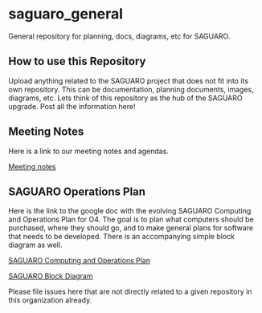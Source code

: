 # saguaro_general
General repository for planning, docs, diagrams, etc for SAGUARO.

## How to use this Repository
Upload anything related to the SAGUARO project that does not fit into its own repository.  This can be documentation, planning documents, images, diagrams, etc.
Lets think of this repository as the hub of the SAGUARO upgrade.  Post all the information here!

## Meeting Notes
Here is a link to our meeting notes and agendas.

[Meeting notes](https://docs.google.com/document/d/1uN0iVtkUOsV3FsXo3ljojo7nd__hUTVPpq1czdvb7Yw/edit?usp=sharing)

## SAGUARO Operations Plan
Here is the link to the google doc with the evolving SAGUARO Computing and Operations Plan for O4.  The goal is to plan what computers should be purchased, where they should go, and to make general plans for software that needs to be developed.  There is an accompanying simple block diagram as well.

[SAGUARO Computing and Operations Plan](https://docs.google.com/document/d/1S7n8wnCywBKhiX74f3QUyEWpe4SCOEe8pkYLOltS6d8/edit?usp=sharing)

[SAGUARO Block Diagram](https://docs.google.com/drawings/d/1pSCN-4sajPUx45Pfv0m0NWWPidnngOvWjHJb6MH2Bqg/edit?usp=sharing)

Please file issues here that are not directly related to a given repository in this organization already.
